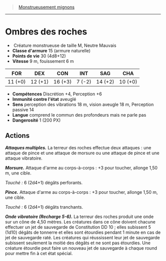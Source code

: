 ﻿> [Monstrueusement mignons](baby_bestiary.md)

---

# Ombres des roches

-  Créature monstrueuse de taille M, Neutre Mauvais
- **Classe d'armure** 15 (armure naturelle)
- **Points de vie** 30 (4d8+12)
- **Vitesse** 9 m, fouissement 6 m

|FOR|DEX|CON|INT|SAG|CHA|
|---|---|---|---|---|---|
|11 (+0)|12 (+1)|16 (+3)|7 (-2)|14 (+2)|10 (+0)|

- **Compétences** Discrétion +4, Perception +6
- **Immunité contre l'état** aveuglé
- **Sens** perception des vibrations 18 m, vision aveugle 18 m, Perception passive 14
- **Langue** comprend le commun des profondeurs mais ne parle pas
- **Dangerosité** 1 (200 PX)

## Actions

**_Attaques multiples._** La terreur des roches effectue deux attaques : une attaque de pince et une attaque de morsure ou une attaque de pince et une attaque vibratoire.

**_Morsure._** Attaque d'arme au corps-à-corps : +3 pour toucher, allonge 1,50 m, une cible.

_Touché :_ 6 (2d4+1) dégâts perforants.

**_Pince._** Attaque d'arme au corps-à-corps : +3 pour toucher, allonge 1,50 m, une cible.

_Touché :_ 6 (2d4+1) dégâts tranchants.

**_Onde vibratoire (Recharge 5-6)._** La terreur des roches produit une onde sur un cône de 4,50 mètres. Les créatures dans ce cône doivent chacune effectuer un jet de sauvegarde de Constitution DD 10 ; elles subissent 5 (1d10) dégâts de tonnerre et elles sont étourdies pendant 1 minute en cas de jet de sauvegarde raté. Les créatures qui réussissent leur jet de sauvegarde subissent seulement la moitié des dégâts et ne sont pas étourdies. Une créature étourdie peut faire un nouveau jet de sauvegarde à chaque round pour mettre fin à cet état spécial.

